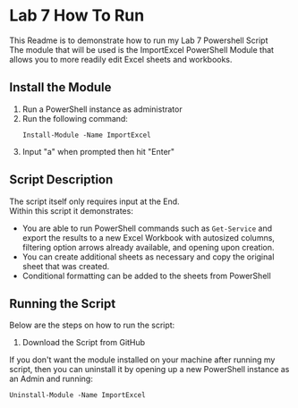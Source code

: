 <h1>Lab 7 How To Run</h1>
<p>This Readme is to demonstrate how to run my Lab 7 Powershell Script<br> 
The module that will be used is the ImportExcel PowerShell Module that allows you to more readily edit Excel sheets and workbooks.
</p>
<h2>Install the Module</h2>
<body>
  <ol>
    <li>Run a PowerShell instance as administrator</li>
    <li>Run the following command: <br>
        <pre><code>Install-Module -Name ImportExcel</code></pre> </li>
    <li>Input "a" when prompted then hit "Enter"</li>
  </ol>
  <h2>Script Description</h2>
  <p>The script itself only requires input at the End.<br>
    Within this script it demonstrates:
    <ul>
      <li>You are able to run PowerShell commands such as <code>Get-Service</code> and export the results to a new Excel Workbook with autosized columns, filtering option arrows already available, and opening upon creation.</li>
      <li>You can create additional sheets as necessary and copy the original sheet that was created.</li>
      <li>Conditional formatting can be added to the sheets from PowerShell</li>
    </ul></p>
    <h2>Running the Script</h2>
      <p>Below are the steps on how to run the script:</p>
      <ol>
        <li>Download the Script from GitHub</li>
      </ol>


  <p>If you don't want the module installed on your machine after running my script, then you can uninstall it by opening up a new PowerShell instance as an Admin and running:<br>
  <pre><code>Uninstall-Module -Name ImportExcel</code></pre></p>
</body>
